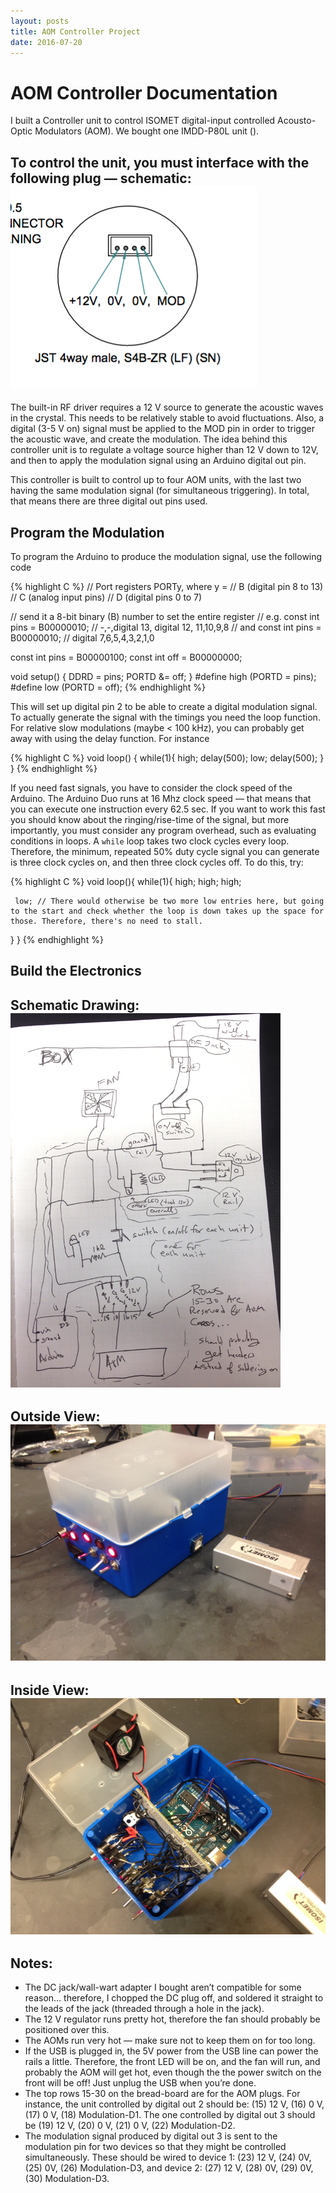 ```yaml
---
layout: posts
title: AOM Controller Project
date: 2016-07-20
---
```

# AOM Controller Documentation

I built a Controller unit to control ISOMET digital-input controlled Acousto-Optic Modulators (AOM). We bought one IMDD-P80L unit ([](http://www.isomet.com/AO_Pdf/IMDD-P80L-1.pdf)).

To control the unit, you must interface with the following plug — schematic:
![Plug Schematic](/images/aom/plugschematic.png)
----
The built-in RF driver requires a 12 V source to generate the acoustic waves in the crystal. This needs to be relatively stable to avoid fluctuations. Also, a digital (3-5 V on) signal must be applied to the MOD pin in order to trigger the acoustic wave, and create the modulation. The idea behind this controller unit is to regulate a voltage source higher than 12 V down to 12V, and then to apply the modulation signal using an Arduino digital out pin. 

This controller is built to control up to four AOM units, with the last two having the same modulation signal (for simultaneous triggering). In total, that means there are three digital out pins used.

## Program the Modulation

To program the Arduino to produce the modulation signal, use the following code

{% highlight C %}
// Port registers PORTy, where y =
// B (digital pin 8 to 13)
// C (analog input pins)
// D (digital pins 0 to 7)

// send it a 8-bit binary (B) number to set the entire register
// e.g. const int pins = B00000010; // -,-,digital 13, digital 12, 11,10,9,8
//  and const int pins = B00000010; // digital 7,6,5,4,3,2,1,0

const int pins = B00000100; 
const int off = B00000000;

void setup() {
  DDRD = pins;
  PORTD &= off;
 }
#define high (PORTD = pins);
#define low (PORTD = off);
{% endhighlight %} 

This will set up digital pin 2 to be able to create a digital modulation signal. To actually generate the signal with the timings you need the loop function. For relative slow modulations (maybe < 100 kHz), you can probably get away with using the delay function. For instance 

{% highlight C %}
void loop() {
   while(1){
     high;
     delay(500);
     low;
     delay(500);
   }
}
{% endhighlight %} 

If you need fast signals, you have to consider the clock speed of the Arduino. The Arduino Duo runs at 16 Mhz clock speed — that means that you can execute one instruction every 62.5 sec. If you want to work this fast you should know about the ringing/rise-time of the signal, but more importantly, you must consider any program overhead, such as evaluating conditions in loops. A `while` loop takes two clock cycles every loop. Therefore, the minimum, repeated 50% duty cycle signal you can generate is three clock cycles on, and then three clock cycles off. To do this, try:

{% highlight C %}
void loop(){
   while(1){
     high;
     high;
     high;
 
     low; // There would otherwise be two more low entries here, but going to the start and check whether the loop is down takes up the space for those. Therefore, there's no need to stall.
   }
}
{% endhighlight %} 

## Build the Electronics
Schematic Drawing:
![Schematic](/images/aom/schematic.png)
---
Outside View:
![Outside](/images/aom/outside.png)
---
Inside View:
![Inside](/images/aom/inside.png)
---
## Notes: 
* The DC jack/wall-wart adapter I bought aren’t compatible for some reason… therefore, I chopped the DC plug off, and soldered it straight to the leads of the jack (threaded through a hole in the jack).
* The 12 V regulator runs pretty hot, therefore the fan should probably be positioned over this.
* The AOMs run very hot — make sure not to keep them on for too long.
* If the USB is plugged in, the 5V power from the USB line can power the rails a little. Therefore, the front LED will be on, and the fan will run, and probably the AOM will get hot, even though the the power switch on the front will be off! Just unplug the USB when you’re done.
* The top rows 15-30 on the bread-board are for the AOM plugs. For instance, the unit controlled by digital out 2 should be: (15) 12 V, (16) 0 V, (17) 0 V, (18) Modulation-D1. The one controlled by digital out 3 should be (19) 12 V, (20) 0 V, (21) 0 V, (22) Modulation-D2.
* The modulation signal produced by digital out 3 is sent to the modulation pin for two devices so that they might be controlled simultaneously. These should be wired to device 1: (23) 12 V, (24) 0V, (25) 0V, (26) Modulation-D3, and device 2: (27) 12 V, (28) 0V, (29) 0V, (30) Modulation-D3.
